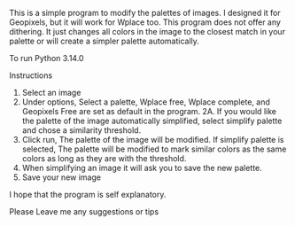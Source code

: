 This is a simple program to modify the palettes of images. I designed it for Geopixels, but it will work for Wplace too.
This program does not offer any dithering. It just changes all colors in the image to the closest match in your palette or will create a simpler palette automatically.

To run
Python 3.14.0

Instructions

1. Select an image
2. Under options, Select a palette, Wplace free, Wplace complete, and Geopixels Free are set as default in the program.
2A. If you would like the palette of the image automatically simplified, select simplify palette and chose a similarity threshold.
3. Click run, The palette of the image will be modified. If simplify palette is selected, The palette will be modified to mark similar colors as the same colors as long as they are with the threshold.
4. When simplifying an image it will ask you to save the new palette.
5. Save your new image

I hope that the program is self explanatory.

Please Leave me any suggestions or tips
